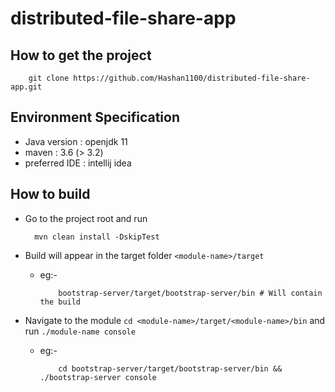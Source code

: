 # distributed-file-share-app

## How to get the project
```shell script
    git clone https://github.com/Hashan1100/distributed-file-share-app.git
```

## Environment Specification
* Java version : openjdk 11
* maven : 3.6 (> 3.2)
* preferred IDE : intellij idea

## How to build
* Go to the project root and run
    ```shell script
      mvn clean install -DskipTest
    ```
* Build will appear in the target folder `<module-name>/target`
    * eg:-

        ```shell script
            bootstrap-server/target/bootstrap-server/bin # Will contain the build
        ```
* Navigate to the module `cd <module-name>/target/<module-name>/bin` and run
`./module-name console`
    * eg:-

        ```shell script
            cd bootstrap-server/target/bootstrap-server/bin && ./bootstrap-server console
        ``` 